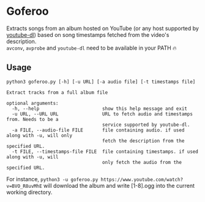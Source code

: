 # Goferoo
Extracts songs from an album hosted on YouTube (or any host supported by [youtube-dl](https://github.com/rg3/youtube-dl))
based on song timestamps fetched from the video's description.  
`avconv`, `avprobe` and `youtube-dl` need to be available in your PATH 🔥

## Usage
```
python3 goferoo.py [-h] [-u URL] [-a audio file] [-t timestamps file]

Extract tracks from a full album file

optional arguments:
  -h, --help                       show this help message and exit
  -u URL, --URL URL                URL to fetch audio and timestamps from. Needs to be a
                                   service supported by youtube-dl.
  -a FILE, --audio-file FILE       file containing audio. if used along with -u, will only
                                   fetch the description from the specified URL.
  -t FILE, --timestamps-file FILE  file containing timestamps. if used along with -u, will
                                   only fetch the audio from the specified URL.
```
For instance, `python3 -u goferoo.py https://www.youtube.com/watch?v=BVO_R8uvMhE` will download the album and write [1-8].ogg into
the current working directory.
